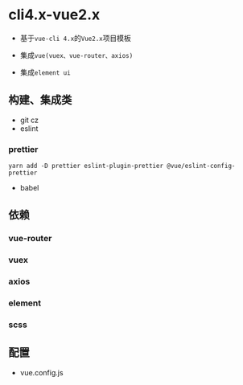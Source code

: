 # cli4.x-vue2.x

* 基于`vue-cli 4.x`的`Vue2.x`项目模板

* 集成`vue(vuex、vue-router、axios)`

* 集成`element ui`


## 构建、集成类
* git cz
* eslint
### prettier
```
yarn add -D prettier eslint-plugin-prettier @vue/eslint-config-prettier
```
* babel


## 依赖
### vue-router

### vuex

### axios

### element

### scss


## 配置
* vue.config.js
 